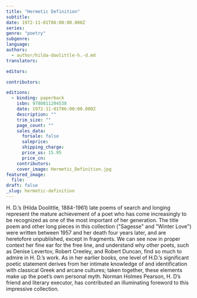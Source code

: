 ```yaml
---
title: "Hermetic Definition"
subtitle:
date: 1972-11-01T06:00:00.000Z
series:
genre: "poetry"
subgenre:
language:
authors:
  - author/hilda-doolittle-h.-d.md
translators:

editors:

contributors:

editions:
  - binding: paperback
    isbn: 9780811204538
    date: 1972-11-01T06:00:00.000Z
    description: ""
    trim_size: ""
    page_count: ""
    sales_data:
      forsale: false
      saleprice:
      shipping_charge:
      price_us: 15.95
      price_cn:
    contributors:
    cover_image: Hermetic_Definition.jpg
featured_image:
  file:
draft: false
_slug: hermetic-definition
---
```


H. D.’s (Hilda Doolittle, 1884-1961) late poems of search and longing represent the mature achievement of a poet who has come increasingly to be recognized as one of the most important of her generation. The title poem and other long pieces in this collection ("Sagesse" and "Winter Love") were written between 1957 and her death four years later, and are heretofore unpublished, except in fragments. We can see now in proper context her fine ear for the free line, and understand why other poets, such as Denise Levertov, Robert Creeley, and Robert Duncan, find so much to admire in H. D.’s work. As in her earlier books, one level of H.D.’s significant poetic statement derives from her intimate knowledge of and identification with classical Greek and arcane cultures; taken together, these elements make up the poet’s own personal myth. Norman Holmes Pearson, H. D’s friend and literary executor, has contributed an illuminating foreword to this impressive collection.

